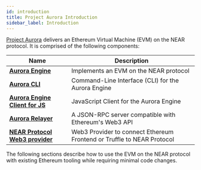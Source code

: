 ```yaml
---
id: introduction
title: Project Aurora Introduction
sidebar_label: Introduction
---
```


[Project Aurora](https://aurora.dev/) delivers an Ethereum Virtual Machine
(EVM) on the NEAR protocol. It is comprised of the following components:

| Name                                                                                    | Description                            |
| ----------------------------------------------------------------------------------------| -------------------------------------- |
| **[Aurora Engine](https://github.com/aurora-is-near/aurora-engine)**                    | Implements an EVM on the NEAR protocol |
| **[Aurora CLI](https://github.com/aurora-is-near/aurora-cli)**                          | Command-Line Interface (CLI) for the Aurora Engine |
| **[Aurora Engine Client for JS](https://github.com/aurora-is-near/aurora.js)**          | JavaScript Client for the Aurora Engine |
| **[Aurora Relayer](https://github.com/aurora-is-near/aurora-relayer)** | A JSON-RPC server compatible with Ethereum's Web3 API
| **[NEAR Protocol Web3 provider](https://github.com/aurora-is-near/near-web3-provider)** | Web3 Provider to connect Ethereum Frontend or Truffle to NEAR Protocol

The following sections describe how to use the EVM on the NEAR protocol with
existing Ethereum tooling while requiring minimal code changes.
